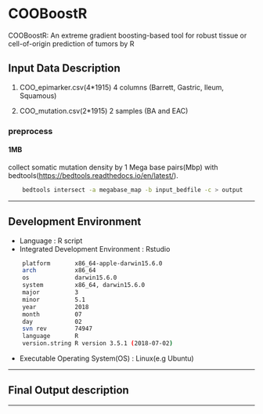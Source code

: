 # COOBoostR
COOBoostR: An extreme gradient boosting-based tool for robust tissue or cell-of-origin prediction of tumors by R
## Input Data Description
1. COO_epimarker.csv(4*1915)
4 columns (Barrett, Gastric, Ileum, Squamous)

2. COO_mutation.csv(2*1915)
2 samples (BA and EAC)

### preprocess 

#### 1MB 

collect somatic mutation density by 1 Mega base pairs(Mbp) with bedtools(https://bedtools.readthedocs.io/en/latest/).
```bash
    bedtools intersect -a megabase_map -b input_bedfile -c > output
```

--------------------------------
## Development Environment

- Language : R script
- Integrated Development Environment : Rstudio
```bash
    platform       x86_64-apple-darwin15.6.0   
    arch           x86_64                      
    os             darwin15.6.0                
    system         x86_64, darwin15.6.0        
    major          3                           
    minor          5.1                         
    year           2018                        
    month          07                          
    day            02                          
    svn rev        74947                       
    language       R                           
    version.string R version 3.5.1 (2018-07-02)
```
- Executable Operating System(OS) : Linux(e.g Ubuntu)
--------------------------------
## Final Output description

--------------------------------



